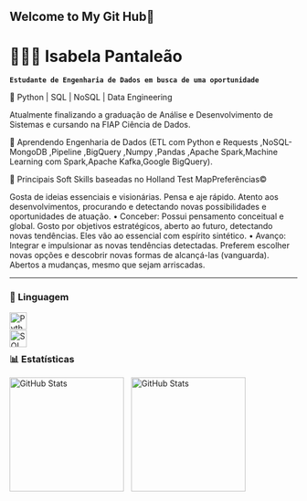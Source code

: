 ## Welcome to My Git Hub👋

<!--
**isabelaP07/isabelaP07** is a ✨ _special_ ✨ repository because its `README.md` (this file) appears on your GitHub profile.

Here are some ideas to get you started:

- 🔭 I’m currently working on Data Python | SQL | NoSQL | Data Engineering
- 🌱 I’m currently learning ...
- 👯 I’m looking to collaborate on ...
- 🤔 I’m looking for help with ...
- 💬 Ask me about ...
- 📫 How to reach me: ...
- 😄 Pronouns: ...
- ⚡ Fun fact: ...
-->

# 👩🏻‍💻 Isabela Pantaleão

**`Estudante de Engenharia de Dados em busca de uma oportunidade `**

 🔭 Python | SQL | NoSQL | Data Engineering
 
 Atualmente finalizando a graduação de Análise e Desenvolvimento de Sistemas e cursando na FIAP Ciência de Dados. 

 🌱 Aprendendo 
Engenharia de Dados (ETL com Python e Requests ,NoSQL- MongoDB ,Pipeline ,BigQuery ,Numpy ,Pandas ,Apache Spark,Machine Learning com Spark,Apache Kafka,Google BigQuery).

💬 Principais Soft Skills baseadas no Holland Test
MapPreferências©

Gosta de ideias essenciais e visionárias. Pensa e aje rápido. Atento aos desenvolvimentos, procurando e detectando novas possibilidades e oportunidades de atuação.
• Conceber: Possui pensamento conceitual e global. Gosto por objetivos estratégicos, aberto ao futuro, detectando novas tendências. Eles vão ao essencial com espírito sintético.
• Avanço: Integrar e impulsionar as novas tendências detectadas. Preferem escolher novas opções e descobrir novas formas de alcançá-las (vanguarda). Abertos a mudanças, mesmo que sejam arriscadas.

---

### 🤖 Linguagem


<img 
    align="left" 
    alt="Python" 
    title="Python"
    width="30px" 
    style="padding-right: 10px;" 
    src="https://cdn.jsdelivr.net/gh/devicons/devicon@latest/icons/python/python-original.svg" 
/>
<br/>

<img 
    align="left" 
    alt="SQL" 
    title="SQL"
    width="30px" 
    style="padding-right: 10px;" 
    src="https://cdn.jsdelivr.net/gh/devicons/devicon@latest/icons/sqldeveloper/sqldeveloper-plain.svg" />
          
        
<br/>
          

          



### 📊 Estatísticas

<p>
  <img 
    align="left" 
    alt="GitHub Stats" 
    height="200" 
    style="padding-right: 10px;" 
    src="https://github-readme-stats.vercel.app/api?username=isabelaP07&show_icons=true&theme=tokyonight&include_all_commits=true&locale=pt-br" 
  />

<img 
      align="left" 
      alt="GitHub Stats" 
      height="200" 
      src="https://github-readme-stats.vercel.app/api/top-langs/?username=isabelaP07&theme=tokyonight&layout=compact&custom_title=Tecnologias&langs_count=9" 
  />

</p>

